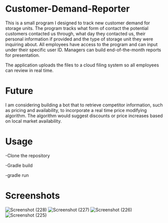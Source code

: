 # Customer-Demand-Reporter

This is a small program I designed to track new customer demand for storage units. The program tracks what form of contact the potential customers contacted us through, what day they contacted us, their personal information if provided and the type of storage unit they were inquiring about. All employees have access to the program and can input under their specific user ID. Managers can build end-of-the-month reports for presentation.

The application uploads the files to a cloud filing system so all employees can review in real time.

# Future
I am considering building a bot that to retrieve competitor information, such as pricing and availability, to incorporate a real time price modifying algorithm. The algorithm would suggest discounts or price increases based on local market availability.

# Usage
-Clone the repository

-Gradle build

-gradle run

# Screenshots

![Screenshot (228)](https://user-images.githubusercontent.com/86869080/186757429-6ea981bc-9aa4-440a-afee-38288ded0fe2.png)
![Screenshot (227)](https://user-images.githubusercontent.com/86869080/186757539-e8cd292b-9a1d-4b83-997a-d25a1e8abcb1.png)
![Screenshot (226)](https://user-images.githubusercontent.com/86869080/186757541-d771d621-6ace-4432-a503-7146d8173923.png)
![Screenshot (225)](https://user-images.githubusercontent.com/86869080/186757544-a908d1f4-f9dd-4efe-965d-0324a8998fe7.png)
